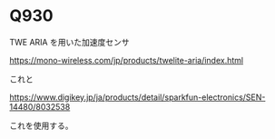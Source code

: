 # Q930

TWE ARIA を用いた加速度センサ

https://mono-wireless.com/jp/products/twelite-aria/index.html

これと

https://www.digikey.jp/ja/products/detail/sparkfun-electronics/SEN-14480/8032538

これを使用する。
